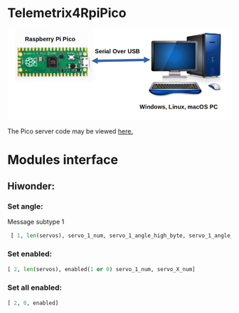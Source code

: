 # Telemetrix4RpiPico

![](images/tmx.png)

The Pico server code may be viewed [here.](https://github.com/mirte-robot/Telemetrix4RpiPico)

# Modules interface

## Hiwonder:
### Set angle:
Message subtype 1
```py
 [ 1, len(servos), servo_1_num, servo_1_angle_high_byte, servo_1_angle_low_byte, servo_1_time_high_byte, servo_1_time_low_byte, servo_X_angle_high_byte, servo_X_angle_low_byte, servo_X_time_high_byte, servo_X_time_low_byte, ...]
 ```

### Set enabled:
 ```py
[ 2, len(servos), enabled(1 or 0) servo_1_num, servo_X_num]
```
### Set all enabled:
```py
[ 2, 0, enabled]
```